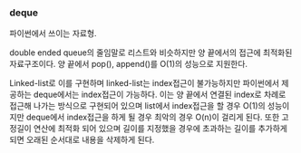### deque

파이썬에서 쓰이는 자료형. 

double ended queue의 줄임말로 리스트와 비슷하지만 양 끝에서의 접근에 최적화된 자료구조이다. 양 끝에서 pop(), append()를 O(1)의 성능으로 지원한다.

Linked-list로 이를 구현하며 linked-list는 index접근이 불가능하지만 파이썬에서 제공하는 deque에서는 index접근이 가능하다. 이는 양 끝에서 연결된 index로 차례로 접근해 나가는 방식으로 구현되어 있으며 list에서 index접근을 할 경우 O(1)의 성능이지만 deque에서 index접근을 하게 될 경우 최악의 경우 O(n)이 걸리게 된다. 또한 고정길이 연산에 최적화 되어 있으며 길이를 지정했을 경우에 초과하는 길이를 추가하게 되면 오래된 순서대로 내용을 삭제하게 된다.
